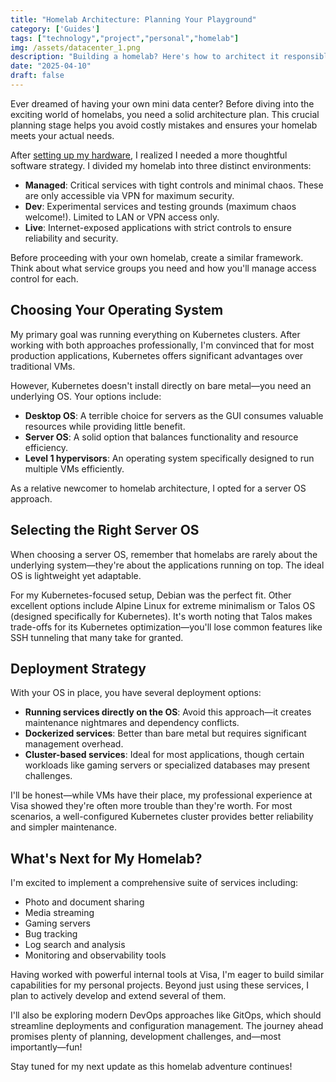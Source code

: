 ```yaml
---
title: "Homelab Architecture: Planning Your Playground"
category: ['Guides']
tags: ["technology","project","personal","homelab"]
img: /assets/datacenter_1.png
description: "Building a homelab? Here's how to architect it responsibly"
date: "2025-04-10"
draft: false
---
```


Ever dreamed of having your own mini data center? Before diving into the exciting world of homelabs, you need a solid architecture plan. This crucial planning stage helps you avoid costly mistakes and ensures your homelab meets your actual needs.

After [setting up my hardware](/blog/homelab_how_to_choose), I realized I needed a more thoughtful software strategy. I divided my homelab into three distinct environments:

- **Managed**: Critical services with tight controls and minimal chaos. These are only accessible via VPN for maximum security.
- **Dev**: Experimental services and testing grounds (maximum chaos welcome!). Limited to LAN or VPN access only.
- **Live**: Internet-exposed applications with strict controls to ensure reliability and security.

Before proceeding with your own homelab, create a similar framework. Think about what service groups you need and how you'll manage access control for each.

## Choosing Your Operating System

My primary goal was running everything on Kubernetes clusters. After working with both approaches professionally, I'm convinced that for most production applications, Kubernetes offers significant advantages over traditional VMs.

However, Kubernetes doesn't install directly on bare metal—you need an underlying OS. Your options include:

- **Desktop OS**: A terrible choice for servers as the GUI consumes valuable resources while providing little benefit.
- **Server OS**: A solid option that balances functionality and resource efficiency.
- **Level 1 hypervisors**: An operating system specifically designed to run multiple VMs efficiently.

As a relative newcomer to homelab architecture, I opted for a server OS approach.

## Selecting the Right Server OS

When choosing a server OS, remember that homelabs are rarely about the underlying system—they're about the applications running on top. The ideal OS is lightweight yet adaptable.

For my Kubernetes-focused setup, Debian was the perfect fit. Other excellent options include Alpine Linux for extreme minimalism or Talos OS (designed specifically for Kubernetes). It's worth noting that Talos makes trade-offs for its Kubernetes optimization—you'll lose common features like SSH tunneling that many take for granted.

## Deployment Strategy

With your OS in place, you have several deployment options:

- **Running services directly on the OS**: Avoid this approach—it creates maintenance nightmares and dependency conflicts.
- **Dockerized services**: Better than bare metal but requires significant management overhead.
- **Cluster-based services**: Ideal for most applications, though certain workloads like gaming servers or specialized databases may present challenges.

I'll be honest—while VMs have their place, my professional experience at Visa showed they're often more trouble than they're worth. For most scenarios, a well-configured Kubernetes cluster provides better reliability and simpler maintenance.

## What's Next for My Homelab?

I'm excited to implement a comprehensive suite of services including:
- Photo and document sharing
- Media streaming
- Gaming servers
- Bug tracking
- Log search and analysis
- Monitoring and observability tools

Having worked with powerful internal tools at Visa, I'm eager to build similar capabilities for my personal projects. Beyond just using these services, I plan to actively develop and extend several of them.

I'll also be exploring modern DevOps approaches like GitOps, which should streamline deployments and configuration management. The journey ahead promises plenty of planning, development challenges, and—most importantly—fun!

Stay tuned for my next update as this homelab adventure continues!